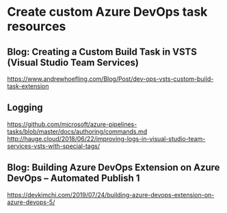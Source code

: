 # Create custom Azure DevOps task resources

## Blog: Creating a Custom Build Task in VSTS (Visual Studio Team Services)
https://www.andrewhoefling.com/Blog/Post/dev-ops-vsts-custom-build-task-extension

## Logging
https://github.com/microsoft/azure-pipelines-tasks/blob/master/docs/authoring/commands.md
http://hauge.cloud/2018/06/22/improving-logs-in-visual-studio-team-services-vsts-with-special-tags/ 

## Blog: Building Azure DevOps Extension on Azure DevOps – Automated Publish 1
https://devkimchi.com/2019/07/24/building-azure-devops-extension-on-azure-devops-5/

